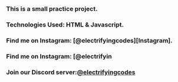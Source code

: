### This is a small practice project.

### Technologies Used: HTML & Javascript.

### Find me on Instagram: [@electrifyingcodes][Instagram].
### Find me on Instagram: [@electrifyin
### Join our Discord server:[@electrifyingcodes][discord]

[Instgram]: https://www.instagram.com/electrifying_codes
[discord]: htt